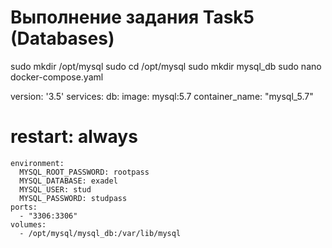 #  Выполнение задания Task5 (Databases)  #  
  
sudo mkdir /opt/mysql
sudo cd /opt/mysql
sudo mkdir mysql_db
sudo nano docker-compose.yaml

version: '3.5'
services:
  db:
    image: mysql:5.7
	container_name: "mysql_5.7"
#    restart: always
    environment:
      MYSQL_ROOT_PASSWORD: rootpass
      MYSQL_DATABASE: exadel
	  MYSQL_USER: stud
      MYSQL_PASSWORD: studpass
    ports:
      - "3306:3306"
    volumes:
	  - /opt/mysql/mysql_db:/var/lib/mysql
      
	  
